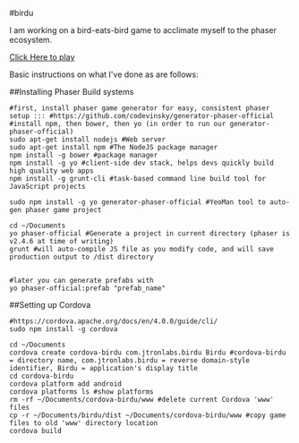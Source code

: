 #birdu

I am working on a bird-eats-bird game to acclimate myself to the phaser ecosystem.

[Click Here to play](http://jtronlabs.github.io/Birdu/dist/index.html)

Basic instructions on what I've done as are follows:

##Installing Phaser Build systems

```
#first, install phaser game generator for easy, consistent phaser setup ::: #https://github.com/codevinsky/generator-phaser-official
#install npm, then bower, then yo (in order to run our generator-phaser-official)
sudo apt-get install nodejs #Web server
sudo apt-get install npm #The NodeJS package manager
npm install -g bower #package manager
npm install -g yo #client-side dev stack, helps devs quickly build high quality web apps
npm install -g grunt-cli #task-based command line build tool for JavaScript projects

sudo npm install -g yo generator-phaser-official #YeoMan tool to auto-gen phaser game project

cd ~/Documents
yo phaser-official #Generate a project in current directory (phaser is v2.4.6 at time of writing)
grunt #will auto-compile JS file as you modify code, and will save production output to /dist directory


#later you can generate prefabs with
yo phaser-official:prefab "prefab_name"
```

##Setting up Cordova
```
#https://cordova.apache.org/docs/en/4.0.0/guide/cli/
sudo npm install -g cordova

cd ~/Documents
cordova create cordova-birdu com.jtronlabs.birdu Birdu #cordova-birdu = directory name, com.jtronlabs.birdu = reverse domain-style identifier, Birdu = application's display title
cd cordova-birdu
cordova platform add android
cordova platforms ls #show platforms
rm -rf ~/Documents/cordova-birdu/www #delete current Cordova 'www' files
cp -r ~/Documents/birdu/dist ~/Documents/cordova-birdu/www #copy game files to old 'www' directory location
cordova build
```
